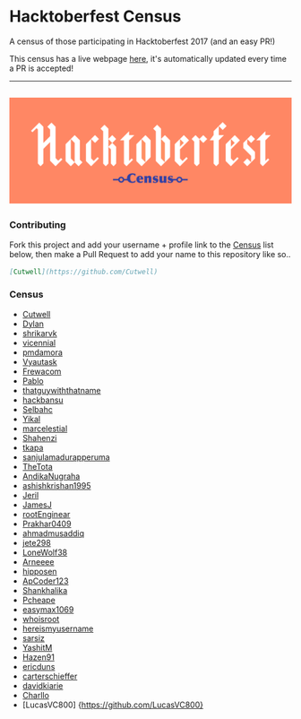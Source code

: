 # Hacktoberfest Census

A census of those participating in Hacktoberfest 2017 (and an easy PR!)

This census has a live webpage [here](https://cutwell.github.io/Hacktoberfest-Census), it's automatically updated every time a PR is accepted!

---
![Hacktoberfest-Census](static/img/Hackcensus.png "Hacktoberfest-Census")
---

### Contributing
Fork this project and add your username + profile link to the [Census](https://github.com/Cutwell/Hacktoberfest-Census#census) list below, then make a Pull Request to add your name to this repository like so..
```markdown
[Cutwell](https://github.com/Cutwell)
```

### Census
 - [Cutwell](https://github.com/Cutwell)
 - [Dylan](https://github.com/dylanmaryk)
 - [shrikarvk](https://github.com/shrikarvk)
 - [vicennial](https://github.com/vicennial)
 - [pmdamora](https://github.com/pmdamora)
 - [Vyautask](https://github.com/vytautask)
 - [Frewacom](https://github.com/Frewacom)
 - [Pablo](https://github.com/pablo0910)
 - [thatguywiththatname](https://github.com/thatguywiththatname)
 - [hackbansu](https://github.com/hackbansu)
 - [Selbahc](https://github.com/Selbahc)
 - [Yikal](https://github.com/Yikal)
 - [marcelestial](https://github.com/marcelestial)
 - [Shahenzi](https://github.com/Shahenzi)
 - [tkapa](https://github.com/tkapa)
 - [sanjulamadurapperuma](https://github.com/sanjulamadurapperuma)
 - [TheTota](https://github.com/TheTota)
 - [AndikaNugraha](https://github.com/AndikaNugraha11)
 - [ashishkrishan1995](https://github.com/ashishkrishan1995)
 - [Jeril](https://github.com/jerilseb)
 - [JamesJ](https://github.com/JamesJ)
 - [rootEnginear](https://github.com/rootEnginear)
 - [Prakhar0409](https://github.com/Prakhar0409)
 - [ahmadmusaddiq](https://github.com/ahmadmusaddiq)
 - [jete298](https://github.com/jete298)
 - [LoneWolf38](https://github.com/lonewolf38)
 - [Arneeee](https://github.com/Arneeee)
 - [hipposen](https://github.com/hipposen)
 - [ApCoder123](https://github.com/ApCoder123)
 - [Shankhalika](https://github.com/Shankhalika)
 - [Pcheape](https://github.com/Pcheape)
 - [easymax1069](https://github.com/easymax1069)
 - [whoisroot](https://github.com/whoisroot)
 - [hereismyusername](https://github.com/hereismyusername)
 - [sarsiz](https://github.com/sarsiz)
 - [YashitM](https://github.com/YashitM)
 - [Hazen91](https://github.com/Hazen91)
 - [ericduns](https://github.com/ericduns)
 - [carterschieffer](https://github.com/carterschieffer)
 - [davidkiarie](https://github.com/davidkiarie)
 - [Charllo](https://github.com/Charllo)
 - [LucasVC800] {https://github.com/LucasVC800}
